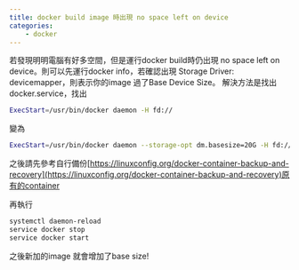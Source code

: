 ```yaml
---
title: docker build image 時出現 no space left on device
categories:
    - docker
---
```

若發現明明電腦有好多空間，但是運行docker build時仍出現 no space left on device。則可以先運行docker info，若確認出現
Storage Driver: devicemapper                              ，則表示你的image 過了Base Device Size                  。
解決方法是找出docker.service，找出
```bash
ExecStart=/usr/bin/docker daemon -H fd://                                                                         
```
變為

```bash
ExecStart=/usr/bin/docker daemon --storage-opt dm.basesize=20G -H fd://                                                                         
```

之後請先參考自行備份[https://linuxconfig.org/docker-container-backup-and-recovery](https://linuxconfig.org/docker-container-backup-and-recovery)原有的container

再執行
```bash
systemctl            daemon-reload
service docker stop
service docker start
```
之後新加的image 就會增加了base size!
